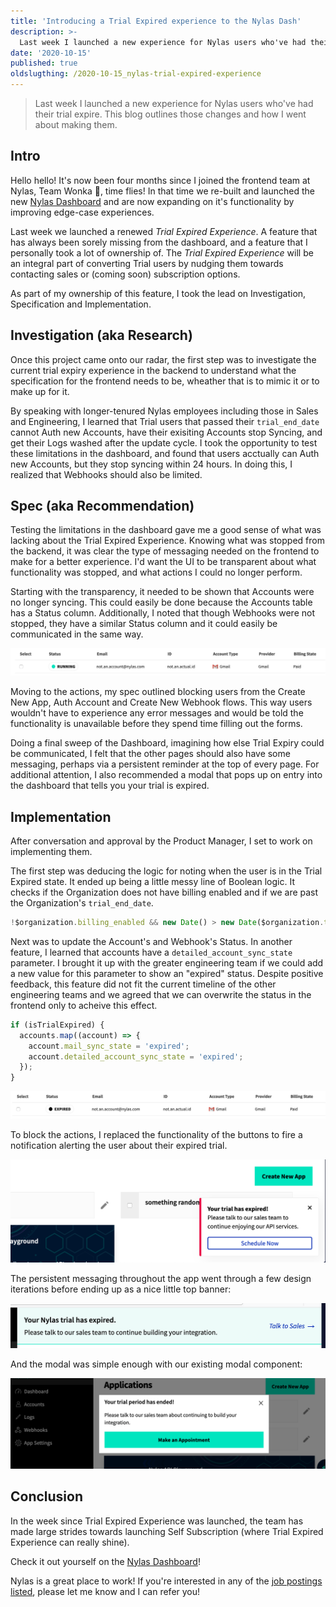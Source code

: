 ```yaml
---
title: 'Introducing a Trial Expired experience to the Nylas Dash'
description: >-
  Last week I launched a new experience for Nylas users who've had their trial expire. This blog outlines those changes and how I went about making them.
date: '2020-10-15'
published: true
oldslugthing: /2020-10-15_nylas-trial-expired-experience
---
```


> Last week I launched a new experience for Nylas users who've had their trial expire. This blog outlines those changes and how I went about making them.

## Intro

Hello hello! It's now been four months since I joined the frontend team at Nylas, Team Wonka 🎩, time flies! In that time we re-built and launched the new [Nylas Dashboard](https://dashboard.nylas.com) and are now expanding on it's functionality by improving edge-case experiences.

Last week we launched a renewed _Trial Expired Experience_. A feature that has always been sorely missing from the dashboard, and a feature that I personally took a lot of ownership of. The _Trial Expired Experience_ will be an integral part of converting Trial users by nudging them towards contacting sales or (coming soon) subscription options.

As part of my ownership of this feature, I took the lead on Investigation, Specification and Implementation.

## Investigation (aka Research)

Once this project came onto our radar, the first step was to investigate the current trial expiry experience in the backend to understand what the specification for the frontend needs to be, wheather that is to mimic it or to make up for it.

By speaking with longer-tenured Nylas employees including those in Sales and Engineering, I learned that Trial users that passed their `trial_end_date` cannot Auth new Accounts, have their exisiting Accounts stop Syncing, and get their Logs washed after the update cycle. I took the opportunity to test these limitations in the dashboard, and found that users acctually can Auth new Accounts, but they stop syncing within 24 hours. In doing this, I realized that Webhooks should also be limited.

## Spec (aka Recommendation)

Testing the limitations in the dashboard gave me a good sense of what was lacking about the Trial Expired Experience. Knowing what was stopped from the backend, it was clear the type of messaging needed on the frontend to make for a better experience. I'd want the UI to be transparent about what functionality was stopped, and what actions I could no longer perform.

Starting with the transparency, it needed to be shown that Accounts were no longer syncing. This could easily be done because the Accounts table has a Status column. Additionally, I noted that though Webhooks were not stopped, they have a similar Status column and it could easily be communicated in the same way.

<img src="/post-images/2020-10-15_nylas-trial-expired-experience/image-20201015212520823.png" alt="A Nylas account showing Running status"/>

Moving to the actions, my spec outlined blocking users from the Create New App, Auth Account and Create New Webhook flows. This way users wouldn't have to experience any error messages and would be told the functionality is unavailable before they spend time filling out the forms.

Doing a final sweep of the Dashboard, imagining how else Trial Expiry could be communicated, I felt that the other pages should also have some messaging, perhaps via a persistent reminder at the top of every page. For additional attention, I also recommended a modal that pops up on entry into the dashboard that tells you your trial is expired.

## Implementation

After conversation and approval by the Product Manager, I set to work on implementing them.

The first step was deducing the logic for noting when the user is in the Trial Expired state. It ended up being a little messy line of Boolean logic. It checks if the Organization does not have billing enabled and if we are past the Organization's `trial_end_date`.

```javascript
!$organization.billing_enabled && new Date() > new Date($organization.trial_end_date * 1000);
```

Next was to update the Account's and Webhook's Status. In another feature, I learned that accounts have a `detailed_account_sync_state` parameter. I brought it up with the greater engineering team if we could add a new value for this parameter to show an "expired" status. Despite positive feedback, this feature did not fit the current timeline of the other engineering teams and we agreed that we can overwrite the status in the frontend only to acheive this effect.

```javascript
if (isTrialExpired) {
  accounts.map((account) => {
    account.mail_sync_state = 'expired';
    account.detailed_account_sync_state = 'expired';
  });
}
```

<img src="/post-images/2020-10-15_nylas-trial-expired-experience/image-20201015214156466.png" alt="The same account as in the previous image but now showing an Expired status"/>

To block the actions, I replaced the functionality of the buttons to fire a notification alerting the user about their expired trial.

<img src="/post-images/2020-10-15_nylas-trial-expired-experience/image-20201015215049141.png" alt='Image showing "Create New App" button after just being pressed, with Notification showing "Your trial has expired!"'/>

The persistent messaging throughout the app went through a few design iterations before ending up as a nice little top banner:

<img src="/post-images/2020-10-15_nylas-trial-expired-experience/image-20201015214837012.png" alt='Nylas branded banner with the messaging "Your Nylas trial has expired." and a link to "Talk to Sales"'/>

And the modal was simple enough with our existing modal component:

<img src="/post-images/2020-10-15_nylas-trial-expired-experience/image-20201015214955718.png" alt='A modal showing "Your trial period has ended!" with a button "Make an Appointment"'/>

## Conclusion

In the week since Trial Expired Experience was launched, the team has made large strides towards launching Self Subscription (where Trial Expired Experience can really shine).

Check it out yourself on the [Nylas Dashboard](https://dashboard.nylas.com)!

Nylas is a great place to work! If you're interested in any of the [job postings listed](https://jobs.lever.co/nylas/), please let me know and I can refer you!
